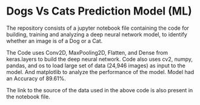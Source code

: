 # Dogs Vs Cats Prediction Model (ML)
The repository consists of a jupyter notebook file containing the code for building, training and analyzing a deep neural network model, to identify whether an image is of a Dog or a Cat.

The Code uses Conv2D, MaxPooling2D, Flatten, and Dense from keras.layers to build the deep neural network. Code also uses cv2, numpy, pandas, and os to load large set of data (24,946 images) as input to the model. And matplotlib to analyze the performance of the model. Model had an Accuracy of 89.61%.

The link to the source of the data used in the above code is also present in the notebook file.
